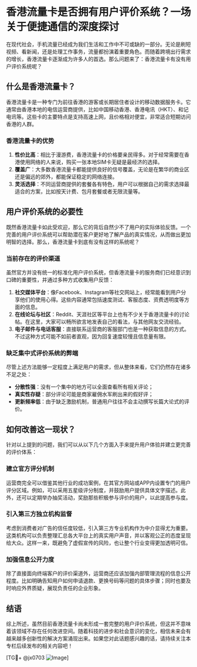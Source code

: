 # 香港流量卡是否拥有用户评价系统？一场关于便捷通信的深度探讨

在现代社会，手机流量已经成为我们生活和工作中不可或缺的一部分。无论是刷短视频、看新闻，还是处理工作事务，流量都扮演着重要角色。而随着跨境出行需求的增长，香港流量卡逐渐成为许多人的首选。那么问题来了：香港流量卡有没有用户评价系统呢？

## 什么是香港流量卡？

香港流量卡是一种专门为前往香港的游客或长期居住者设计的移动数据服务卡。它通常由香港本地的电信运营商提供，比如中国移动香港、香港电讯（HKT）、和记电讯等。这些卡的主要特点是支持高速上网，且价格相对便宜，非常适合短期访问香港的人群。

### 香港流量卡的优势

1. **性价比高**：相比于漫游费，香港流量卡的价格要亲民得多。对于经常需要在香港使用网络的人来说，购买一张本地SIM卡无疑是最经济的选择。
2. **覆盖广**：大多数香港流量卡都能提供良好的信号覆盖，无论是在繁华的商业区还是偏远的郊外，都能保证稳定的网络连接。
3. **灵活选择**：不同运营商提供的套餐各有特色，用户可以根据自己的需求选择最适合的方案，比如按天计费、包月套餐或者无限流量等。

## 用户评价系统的必要性

既然香港流量卡如此受欢迎，那么它的背后自然少不了用户的实际体验反馈。一个完善的用户评价系统可以帮助潜在客户更好地了解产品的真实情况，从而做出更加明智的选择。那么，香港流量卡到底有没有这样的系统呢？

### 当前存在的评价渠道

虽然官方并没有统一的标准化用户评价系统，但香港流量卡的服务商们已经意识到口碑的重要性，并通过多种方式收集用户反馈：

1. **社交媒体平台**：像Facebook、Instagram等社交网站上，经常能看到用户分享他们的使用心得。这些内容通常包括速度测试、客服态度、资费透明度等方面的信息。
2. **在线论坛与社区**：Reddit、天涯社区等平台上也有不少关于香港流量卡的讨论帖。在这里，大家可以畅所欲言地发表自己的看法，与其他网友交流经验。
3. **电子邮件与电话客服**：直接联系运营商的客服部门也是一种获取信息的方式。不过这种方式可能不如前者直观，因为回复速度较慢且信息量有限。

### 缺乏集中式评价系统的弊端

尽管上述方法能够一定程度上满足用户的需求，但从整体来看，它们仍然存在诸多不足之处：
- **分散性强**：没有一个集中的地方可以全面查看所有相关评论；
- **真实性存疑**：部分评论可能是商家雇佣水军刷出来的假好评；
- **更新频率低**：由于缺乏激励机制，普通用户往往不会主动撰写长篇大论式的评价。

## 如何改善这一现状？

针对以上提到的问题，我们可以从以下几个方面入手来提升用户体验并建立更完善的评价体系：

### 建立官方评分机制

运营商完全可以借鉴其他行业的成功案例，在其官方网站或APP内设置专门的用户评分区域。例如，可以采用五星级评分制度，并鼓励用户提供具体文字描述。此外，还可以定期举办抽奖活动，奖励那些积极参与评价的用户，以此提高参与度。

### 引入第三方独立机构监督

考虑到消费者对广告的信任度较低，引入第三方专业机构作为中介显得尤为重要。这类机构可以负责整理汇总各大平台上的真实用户声音，并以客观公正的态度呈现给大众。这样一来，既避免了虚假宣传的风险，也让整个行业变得更加透明可信。

### 加强信息公开力度

除了直接面向终端客户的评价渠道外，运营商还应该加强内部管理流程的信息公开程度。比如明确告知用户如何申请退款、更换号码等问题的具体步骤；同时也要及时响应外界质疑，展现负责任的企业形象。

## 结语

综上所述，虽然目前香港流量卡尚未形成一套完整的用户评价系统，但这并不意味着该领域不存在任何改进空间。随着科技的进步和社会意识的变化，相信未来会有越来越多创新性的解决方案涌现出来。如果您对此话题感兴趣的话，请持续关注本专栏后续发布的相关内容吧！

[TG💪+ @jx0703 ![Image](https://github.com/user-attachments/assets/dbca1d08-cadb-493c-b0ec-ad6f7a83f270)]
